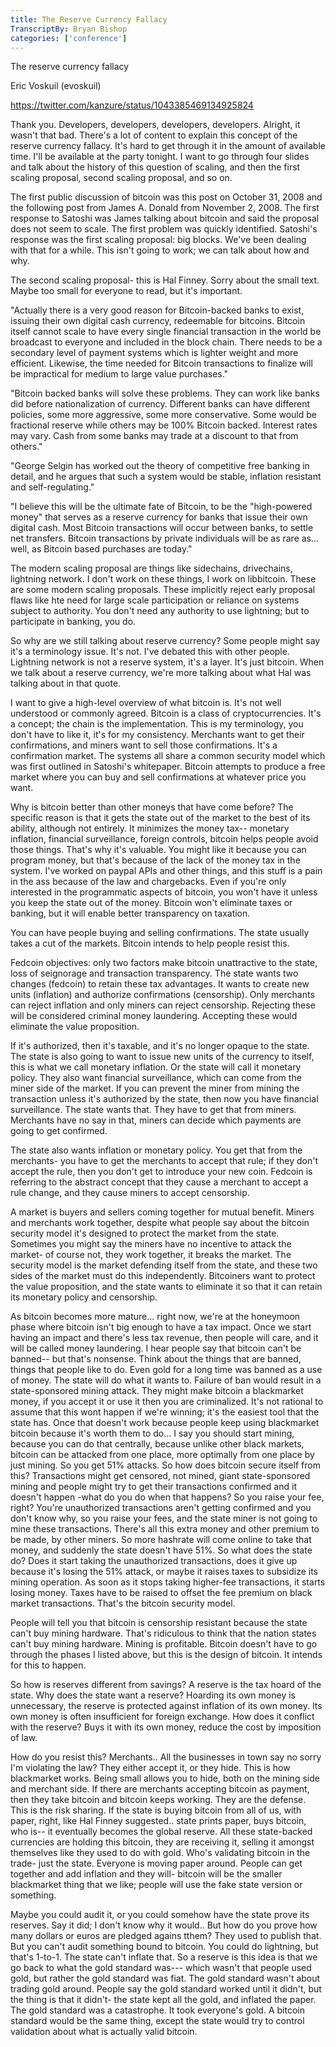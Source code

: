 ```yaml
---
title: The Reserve Currency Fallacy
TranscriptBy: Bryan Bishop
categories: ['conference']
---
```


The reserve currency fallacy

Eric Voskuil (evoskuil)

<https://twitter.com/kanzure/status/1043385469134925824>

Thank you. Developers, developers, developers, developers. Alright, it wasn't that bad. There's a lot of content to explain this concept of the reserve currency fallacy. It's hard to get through it in the amount of available time. I'll be available at the party tonight. I want to go through four slides and talk about the history of this question of scaling, and then the first scaling proposal, second scaling proposal, and so on.

The first public discussion of bitcoin was this post on October 31, 2008 and the following post from James A. Donald from November 2, 2008. The first response to Satoshi was James talking about bitcoin and said the proposal does not seem to scale. The first problem was quickly identified. Satoshi's response was the first scaling proposal: big blocks. We've been dealing with that for a while. This isn't going to work; we can talk about how and why.

The second scaling proposal- this is Hal Finney. Sorry about the small text. Maybe too small for everyone to read, but it's important.

"Actually there is a very good reason for Bitcoin-backed banks to exist, issuing their own digital cash currency, redeemable for bitcoins. Bitcoin itself cannot scale to have every single financial transaction in the world be broadcast to everyone and included in the block chain. There needs to be a secondary level of payment systems which is lighter weight and more efficient. Likewise, the time needed for Bitcoin transactions to finalize will be impractical for medium to large value purchases."

"Bitcoin backed banks will solve these problems. They can work like banks did before nationalization of currency. Different banks can have different policies, some more aggressive, some more conservative. Some would be fractional reserve while others may be 100% Bitcoin backed. Interest rates may vary. Cash from some banks may trade at a discount to that from others."

"George Selgin has worked out the theory of competitive free banking in detail, and he argues that such a system would be stable, inflation resistant and self-regulating."

"I believe this will be the ultimate fate of Bitcoin, to be the "high-powered money" that serves as a reserve currency for banks that issue their own digital cash. Most Bitcoin transactions will occur between banks, to settle net transfers. Bitcoin transactions by private individuals will be as rare as... well, as Bitcoin based purchases are today."

The modern scaling proposal are things like sidechains, drivechains, lightning network. I don't work on these things, I work on libbitcoin. These are some modern scaling proposals. These implicitly reject early proposal flaws like hte need for large scale participation or reliance on systems subject to authority. You don't need any authority to use lightning; but to participate in banking, you do.

So why are we still talking about reserve currency? Some people might say it's a terminology issue. It's not. I've debated this with other people. Lightning network is not a reserve system, it's a layer. It's just bitcoin. When we talk about a reserve currency, we're more talking about what Hal was talking about in that quote.

I want to give a high-level overview of what bitcoin is. It's not well understood or commonly agreed. Bitcoin is a class of cryptocurrencies. It's a concept; the chain is the implementation. This is my terminology, you don't have to like it, it's for my consistency. Merchants want to get their confirmations, and miners want to sell those confirmations. It's a confirmation market. The systems all share a common security model which was first outlined in Satoshi's whitepaper. Bitcoin attempts to produce a free market where you can buy and sell confirmations at whatever price you want.

Why is bitcoin better than other moneys that have come before? The specific reason is that it gets the state out of the market to the best of its ability, although not entirely. It minimizes the money tax-- monetary inflation, financial surveillance, foreign controls, bitcoin helps people avoid those things. That's why it's valuable. You might like it because you can program money, but that's because of the lack of the money tax in the system. I've worked on paypal APIs and other things, and this stuff is a pain in the ass because of the law and chargebacks. Even if you're only interested in the programmatic aspects of bitcoin, you won't have it unless you keep the state out of the money. Bitcoin won't eliminate taxes or banking, but it will enable better transparency on taxation.

You can have people buying and selling confirmations. The state usually takes a cut of the markets. Bitcoin intends to help people resist this.

Fedcoin objectives: only two factors make bitcoin unattractive to the state, loss of seignorage and transaction transparency. The state wants two changes (fedcoin) to retain these tax advantages. It wants to create new units (inflation) and authorize confirmations (censorship). Only merchants can reject inflation and only miners can reject censorship. Rejecting these will be considered criminal money laundering. Accepting these would eliminate the value proposition.

If it's authorized, then it's taxable, and it's no longer opaque to the state. The state is also going to want to issue new units of the currency to itself, this is what we call monetary inflation. Or the state will call it monetary policy. They also want financial surveillance, which can come from the miner side of the market. If you can prevent the miner from mining the transaction unless it's authorized by the state, then now you have financial surveillance. The state wants that. They have to get that from miners. Merchants have no say in that, miners can decide which payments are going to get confirmed.

The state also wants inflation or monetary policy. You get that from the merchants- you have to get the merchants to accept that rule; if they don't accept the rule, then you don't get to introduce your new coin. Fedcoin is referring to the abstract concept that they cause a merchant to accept a rule change, and they cause miners to accept censorship.

A market is buyers and sellers coming together for mutual benefit. Miners and merchants work together, despite what people say about the bitcoin security model it's designed to protect the market from the state. Sometimes you might say the miners have no incentive to attack the market- of course not, they work together, it breaks the market. The security model is the market defending itself from the state, and these two sides of the market must do this independently. Bitcoiners want to protect the value proposition, and the state wants to eliminate it so that it can retain its monetary policy and censorship.

As bitcoin becomes more mature... right now, we're at the honeymoon phase where bitcoin isn't big enough to have a tax impact. Once we start having an impact and there's less tax revenue, then people will care, and it will be called money laundering. I hear people say that bitcoin can't be banned-- but that's nonsense. Think about the things that are banned, things that people like to do. Even gold for a long time was banned as a use of money. The state will do what it wants to. Failure of ban would result in a state-sponsored mining attack. They might make bitcoin a blackmarket money, if you accept it or use it then you are criminalized. It's not rational to assume that this wont happen if we're winning; it's the easiest tool that the state has. Once that doesn't work because people keep using blackmarket bitcoin because it's worth them to do... I say you should start mining, because you can do that centrally, because unlike other black markets, bitcoin can be attacked from one place, more optimally from one place by just mining. So you get 51% attacks. So how does bitcoin secure itself from this? Transactions might get censored, not mined, giant state-sponsored mining and people might try to get their transactions confirmed and it doesn't happen -what do you do when that happens? So you raise your fee, right? You're unauthorized transactions aren't getting confirmed and you don't know why, so you raise your fees, and the state miner is not going to mine these transactions. There's all this extra money and other premium to be made, by other miners. So more hashrate will come online to take that money, and suddenly the state doesn't have 51%. So what does the state do? Does it start taking the unauthorized transactions, does it give up because it's losing the 51% attack, or maybe it raises taxes to subsidize its mining operation.  As soon as it stops taking higher-fee transactions, it starts losing money. Taxes have to be raised to offset the fee premium on black market transactions. That's the bitcoin security model.

People will tell you that bitcoin is censorship resistant because the state can't buy mining hardware. That's ridiculous to think that the nation states can't buy mining hardware. Mining is profitable. Bitcoin doesn't have to go through the phases I listed above, but this is the design of bitcoin. It intends for this to happen.

So how is reserves different from savings? A reserve is the tax hoard of the state. Why does the state want a reserve? Hoarding its own money is unnecessary, the reserve is protected against inflation of its own money. Its own money is often insufficient for foreign exchange. How does it conflict with the reserve? Buys it with its own money, reduce the cost by imposition of law.

How do you resist this? Merchants.. All the businesses in town say no sorry I'm violating the law? They either accept it, or they hide. This is how blackmarket works. Being small allows you to hide, both on the mining side and merchant side. If there are merchants accepting bitcoin as payment, then they take bitcoin and bitcoin keeps working. They are the defense. This is the risk sharing. If the state is buying bitcoin from all of us, with paper, right, like Hal Finney suggested.. state prints paper, buys bitcoin, who is-- it eventually becomes the global reserve. All these state-backed currencies are holding this bitcoin, they are receiving it, selling it amongst themselves like they used to do with gold. Who's validating bitcoin in the trade- just the state. Everyone is moving paper around. People can get together and add inflation and they will- bitcoin will be the smaller blackmarket thing that we like; people will use the fake state version or something.

Maybe you could audit it, or you could somehow have the state prove its reserves. Say it did; I don't know why it would.. But how do you prove how many dollars or euros are pledged agains tthem? They used to publish that. But you can't audit something bound to bitcoin. You could do lightning, but that's 1-to-1. The state can't inflate that. So a reserve is this idea is that we go back to what the gold standard was--- which wasn't that people used gold, but rather the gold standard was fiat. The gold standard wasn't about trading gold around. People say the gold standard worked until it didn't, but the thing is that it didn't- the state kept all the gold, and inflated the paper. The gold standard was a catastrophe. It took everyone's gold. A bitcoin standard would be the same thing, except the state would try to control validation about what is actually valid bitcoin.




